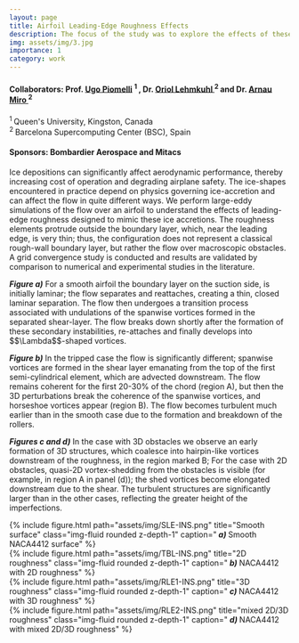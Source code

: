 ```yaml
---
layout: page
title: Airfoil Leading-Edge Roughness Effects
description: The focus of the study was to explore the effects of these imperfections (which are much larger than local boundary layer thickness) on the developing boundary layer and trailing edge separation characteristics of NACA4412 at $$ Re_c = 200,000 $$.
img: assets/img/3.jpg
importance: 1
category: work
---
```

<h4> Collaborators: Prof. <a href="https://me.queensu.ca/People/Piomelli/"> Ugo Piomelli</a> <sup> 1 </sup>,
Dr. <a href="https://www.bsc.es/lehmkuhl-oriol"> Oriol Lehmkuhl </a> <sup> 2 </sup> and
Dr. <a href="https://www.bsc.es/miro-jane-arnau"> Arnau Miro </a> <sup> 2 </sup> </h4>

<p> <sup> 1 </sup> Queen's University, Kingston, Canada <br>
<sup> 2 </sup> Barcelona Supercomputing Center (BSC), Spain
</p>

<h4 class="content"><span></span>Sponsors: Bombardier Aerospace and Mitacs</h4>

<p> Ice depositions can significantly affect aerodynamic performance, thereby increasing cost of operation and degrading airplane safety. The ice-shapes encountered in practice depend on physics governing ice-accretion and can affect the flow in quite different ways. We perform large-eddy simulations of  the flow over an airfoil to understand the effects of leading-edge roughness designed to mimic these ice accretions. The roughness elements protrude outside the boundary layer, which, near the leading edge, is very thin; thus, the configuration does not represent a classical rough-wall boundary layer, but rather the flow over macroscopic obstacles.  A grid convergence study is conducted and results are validated by comparison to numerical and experimental studies in the literature. </p>

<p>
<b><i> Figure a)</i></b>  For a smooth airfoil the boundary layer on the suction side, is initially laminar; the flow separates and reattaches, creating a thin, closed laminar separation. The flow then undergoes a transition process associated with undulations of the spanwise vortices formed in the separated shear-layer. The flow breaks down shortly after the formation of these secondary instabilities, re-attaches and finally develops into $$\Lambda$$-shaped vortices.
</p>

<p>
<b><i> Figure b)</i></b>  In the tripped case the flow is significantly different; spanwise vortices are formed in the shear layer emanating from the top of the first semi-cylindrical element, which are advected downstream. The flow remains coherent for the first 20-30% of the chord (region A), but then the 3D perturbations break the coherence of the spanwise vortices, and horseshoe vortices appear (region B). The flow becomes turbulent much earlier than in the smooth case due to the formation and breakdown of the rollers.&#160;
</p>

<p>
<b><i> Figures c and d)</i></b>  In the case with 3D obstacles we observe an early formation of 3D structures, which coalesce into hairpin-like vortices downstream of the roughness, in the region marked B; For the case with 2D obstacles, quasi-2D vortex-shedding from the obstacles is visible (for example, in region A in panel (d)); the shed vortices become elongated downstream due to the shear. The turbulent structures are significantly larger than in the other cases, reflecting the greater height of the imperfections.
</p>


<div class="row">
    <div class="col-sm mt-3 mt-md-0">
        {% include figure.html path="assets/img/SLE-INS.png" title="Smooth surface" class="img-fluid rounded z-depth-1" caption="<b><i> a) </i></b>  Smooth NACA4412 surface" %}
    </div>
    <div class="col-sm mt-3 mt-md-0">
        {% include figure.html path="assets/img/TBL-INS.png" title="2D roughness" class="img-fluid rounded z-depth-1" caption="<b><i> b) </i></b>  NACA4412 with 2D roughness" %}
    </div>
</div>
<div class="row">
    <div class="col-sm mt-3 mt-md-0">
        {% include figure.html path="assets/img/RLE1-INS.png" title="3D roughness" class="img-fluid rounded z-depth-1" caption="<b><i> c) </i></b>  NACA4412 with 3D roughness" %}
    </div>
    <div class="col-sm mt-3 mt-md-0">
        {% include figure.html path="assets/img/RLE2-INS.png" title="mixed 2D/3D roughness" class="img-fluid rounded z-depth-1" caption="<b><i> d) </i></b>  NACA4412 with mixed 2D/3D roughness" %}
    </div>
</div>
<!-- <div class="caption">
<b><i> Figure a)</i></b>
</div> -->
